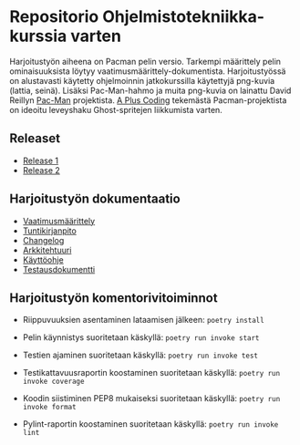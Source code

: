 # Repositorio Ohjelmistotekniikka-kurssia varten
Harjoitustyön aiheena on Pacman pelin versio. Tarkempi määrittely pelin ominaisuuksista löytyy vaatimusmäärittely-dokumentista. Harjoitustyössä on alustavasti käytetty ohjelmoinnin jatkokurssilla käytettyjä png-kuvia (lattia, seinä). Lisäksi Pac-Man-hahmo ja muita png-kuvia on lainattu David Reillyn [Pac-Man](https://github.com/greyblue9/pacman-python) projektista. [A Plus Coding](https://github.com/a-plus-coding/pacman-with-python) tekemästä Pacman-projektista on ideoitu leveyshaku Ghost-spritejen liikkumista varten.

## Releaset
- [Release 1](https://github.com/henriimmonen/ot-harjoitustyo/releases/tag/Viikko5)
- [Release 2](https://github.com/henriimmonen/ot-harjoitustyo/releases/tag/Viikko6)

## Harjoitustyön dokumentaatio
- [Vaatimusmäärittely](https://github.com/henriimmonen/ot-harjoitustyo/blob/master/dokumentaatio/vaatimusmaarittely.md)
- [Tuntikirjanpito](https://github.com/henriimmonen/ot-harjoitustyo/blob/master/dokumentaatio/tuntikirjanpito.md)
- [Changelog](https://github.com/henriimmonen/ot-harjoitustyo/blob/master/dokumentaatio/changelog.md)
- [Arkkitehtuuri](https://github.com/henriimmonen/ot-harjoitustyo/blob/master/dokumentaatio/arkkitehtuuri.md)
- [Käyttöohje](https://github.com/henriimmonen/ot-harjoitustyo/blob/master/dokumentaatio/kayttoohje.md)
- [Testausdokumentti](https://github.com/henriimmonen/ot-harjoitustyo/blob/master/dokumentaatio/testausdokumentti.md)

## Harjoitustyön komentorivitoiminnot
- Riippuvuuksien asentaminen lataamisen jälkeen:
```poetry install```

- Pelin käynnistys suoritetaan käskyllä:
```poetry run invoke start```

- Testien ajaminen suoritetaan käskyllä:
```poetry run invoke test```

- Testikattavuusraportin koostaminen suoritetaan käskyllä:
```poetry run invoke coverage```

- Koodin siistiminen PEP8 mukaiseksi suoritetaan käskyllä:
```poetry run invoke format```

- Pylint-raportin koostaminen suoritetaan käskyllä:
```poetry run invoke lint```
